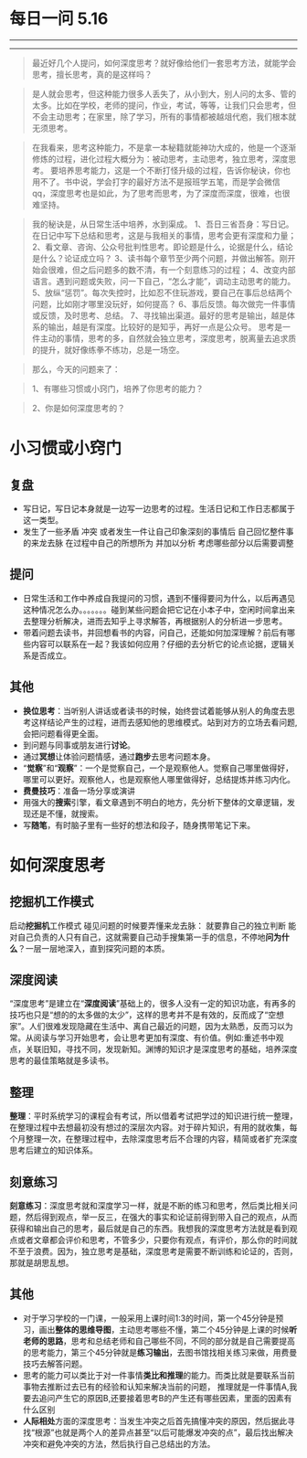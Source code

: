 # 每日一问 5.16

---
<!-- toc -->
---

> 最近好几个人提问，如何深度思考？就好像给他们一套思考方法，就能学会思考，擅长思考，真的是这样吗？  

>是人就会思考，但这种能力很多人丢失了，从小到大，别人问的太多、管的太多。比如在学校，老师的提问，作业，考试，等等，让我们只会思考，但不会主动思考；在家里，除了学习，所有的事情都被越俎代庖，我们根本就无须思考。

>在我看来，思考这种能力，不是拿一本秘籍就能神功大成的，他是一个逐渐修炼的过程，进化过程大概分为：被动思考，主动思考，独立思考，深度思考。
要培养思考能力，这是一个不断打怪升级的过程，告诉你秘诀，你也用不了。书中说，学会打字的最好方法不是报班学五笔，而是学会微信qq，深度思考也是如此，为了思考而思考，为了深度而深度，很难，也很难坚持。

>我的秘诀是，从日常生活中培养，水到渠成。
>1、吾日三省吾身：写日记。在日记中写下总结和思考，这是与我相关的事情，思考会更有深度和力量；
>2、看文章、咨询、公众号批判性思考。即论题是什么，论据是什么，结论是什么？论证成立吗？
>3、读书每个章节至少两个问题，并做出解答。刚开始会很难，但之后问题多的数不清，有一个刻意练习的过程；
>4、改变内部语言。遇到问题或失败，问一下自己，“怎么才能”，调动主动思考的能力。
>5、放纵“惩罚”。每次失控时，比如忍不住玩游戏，要自己在事后总结两个问题，比如刚才哪里没玩好，如何提高？
>6、事后反馈。每次做完一件事情或反馈，及时思考、总结。
>7、寻找输出渠道。最好的思考是输出，越是体系的输出，越是有深度。比较好的是知乎，再好一点是公众号。
>思考是一件主动的事情，思考的多，自然就会独立思考，深度思考，脱离量去追求质的提升，就好像练拳不练功，总是一场空。

>那么，今天的问题来了：

>1、有哪些习惯或小窍门，培养了你思考的能力？

>2、你是如何深度思考的？

# 小习惯或小窍门

## 复盘
 * 写日记，写日记本身就是一边写一边思考的过程。生活日记和工作日志都属于这一类型。
 * 发生了一些矛盾 冲突 或者发生一件让自己印象深刻的事情后 自己回忆整件事的来龙去脉 在过程中自己的所想所为 并加以分析 考虑哪些部分以后需要调整
  
## 提问
  * 日常生活和工作中养成自我提问的习惯，遇到不懂得要问为什么，以后再遇见这种情况怎么办。。。。。。。碰到某些问题会把它记在小本子中，空闲时间拿出来去整理分析解决，进而去知乎上寻求解答，再根据别人的分析进一步思考。
  * 带着问题去读书，并回想看书的内容，问自己，还能如何加深理解？前后有哪些内容可以联系在一起？我该如何应用？仔细的去分析它的论点论据，逻辑关系是否成立。
  
## 其他
 * **换位思考**：当听别人讲话或者读书的时候，始终尝试着能够从别人的角度去思考这样结论产生的过程，进而去感知他的思维模式。站到对方的立场去看问题,会把问题看得更全面。
 * 到问题与同事或朋友进行**讨论**。
 * 通过**冥想**让体验问题情感，通过**跑步**去思考问题本身。
 * “**觉察**”和“**观察**”：一个是觉察自己，一个是观察他人。觉察自己哪里做得好，哪里可以更好。观察他人，也是观察他人哪里做得好，总结提炼并练习内化。
 * **费曼技巧**：准备一场分享或演讲
 * 用强大的**搜索**引擎，看文章遇到不明白的地方，先分析下整体的文章逻辑，发现还是不懂，就搜索。
 * 写**随笔**，有时脑子里有一些好的想法和段子，随身携带笔记下来。


# 如何深度思考

## 挖掘机工作模式
 启动**挖掘机**工作模式  碰见问题的时候要弄懂来龙去脉： 就要靠自己的独立判断  能对自己负责的人只有自己，这就需要自己动手搜集第一手的信息，不停地**问为什么**？一层一层地深入，直到探究问题的本质。
 
## 深度阅读
“深度思考”是建立在“**深度阅读**”基础上的，很多人没有一定的知识功底，有再多的技巧也只是“想的的太多做的太少”，这样的思考并不是有效的，反而成了“空想家”。人们很难发现隐藏在生活中、离自己最近的问题，因为太熟悉，反而习以为常。从阅读与学习开始思考，会让思考更加有深度、有价值。例如:重述书中观点，关联旧知，寻找不同，发现新知。渊博的知识才是深度思考的基础，培养深度思考的最佳策略就是多读书。

## 整理
**整理**：平时系统学习的课程会有考试，所以借着考试把学过的知识进行统一整理，在整理过程中去想最初没有想过的深层次内容。对于碎片知识，有用的就收集，每个月整理一次，在整理过程中，去除深度思考后不合理的内容，精简或者扩充深度思考后建立的知识体系。

## 刻意练习
**刻意练习**：深度思考就和深度学习一样，就是不断的练习和思考，然后类比相关问题，然后得到观点，举一反三，在强大的事实和论证前得到带入自己的观点，从而获得和输出自己的思考，最后就是自己的东西。我想我的深度思考方法就是看到观点或者文章都会评价和思考，不管多少，只要你有观点，有评价，那么你的时间就不至于浪费。因为，独立思考是基础，深度思考是需要不断训练和论证的，否则，那就是胡思乱想。

## 其他
- 对于学习学校的一门课，一般采用上课时间1:3的时间，第一个45分钟是预习，画出**整体的思维导图**，主动思考哪些不懂，第二个45分钟是上课的时候**听老师的思路**，思考和总结老师和自己哪些不同，不同的部分就是自己需要提高的思考能力，第三个45分钟就是**练习输出**，去图书馆找相关练习来做，用费曼技巧去解答问题。
- 思考的能力可以类比于对一件事情**类比和推理**的能力。而类比就是要联系当前事物去推断过去已有的经验和认知来解决当前的问题， 推理就是一件事情A,我要去追问产生它的原因B,还要接着思考B的产生还有哪些因素，里面的因素有什么区别
-   **人际相处**方面的深度思考：当发生冲突之后首先搞懂冲突的原因，然后据此寻找“根源”也就是两个人的差异点甚至“以后可能爆发冲突的点”，最后找出解决冲突和避免冲突的方法，然后执行自己总结出的方法。



